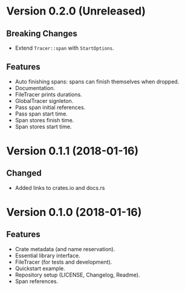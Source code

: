 Version 0.2.0 (Unreleased)
==========================

Breaking Changes
----------------
- Extend `Tracer::span` with `StartOptions`.

Features
--------
- Auto finishing spans: spans can finish themselves when dropped.
- Documentation.
- FileTracer prints durations.
- GlobalTracer signleton.
- Pass span initial references.
- Pass span start time.
- Span stores finish time.
- Span stores start time.


Version 0.1.1 (2018-01-16)
==========================

Changed
--------
- Added links to crates.io and docs.rs


Version 0.1.0 (2018-01-16)
==========================

Features
--------
- Crate metadata (and name reservation).
- Essential library interface.
- FileTracer (for tests and development).
- Quickstart example.
- Repository setup (LICENSE, Changelog, Readme).
- Span references.
